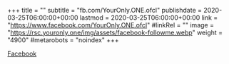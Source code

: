 +++
title = ""
subtitle = "fb.com/YourOnly.ONE.ofcl"
publishdate = 2020-03-25T06:00:00+00:00
lastmod = 2020-03-25T06:00:00+00:00
link = "https://www.facebook.com/YourOnly.ONE.ofcl"
#linkRel = ""
image = "https://rsc.youronly.one/img/assets/facebook-followme.webp"
weight = "4900"
#metarobots = "noindex"
+++

[Facebook](https://www.facebook.com/YourOnly.ONE.ofcl "Facebook")
